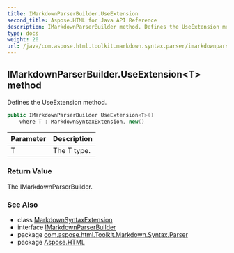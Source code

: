 ```yaml
---
title: IMarkdownParserBuilder.UseExtension
second_title: Aspose.HTML for Java API Reference
description: IMarkdownParserBuilder method. Defines the UseExtension method
type: docs
weight: 20
url: /java/com.aspose.html.toolkit.markdown.syntax.parser/imarkdownparserbuilder/useextension/
---
```

## IMarkdownParserBuilder.UseExtension&lt;T&gt; method

Defines the UseExtension method.

```java
public IMarkdownParserBuilder UseExtension<T>()
    where T : MarkdownSyntaxExtension, new()
```

| Parameter | Description |
| --- | --- |
| T | The T type. |

### Return Value

The IMarkdownParserBuilder.

### See Also

* class [MarkdownSyntaxExtension](../../markdownsyntaxextension/)
* interface [IMarkdownParserBuilder](../)
* package [com.aspose.html.Toolkit.Markdown.Syntax.Parser](../../imarkdownparserbuilder/)
* package [Aspose.HTML](../../../)
